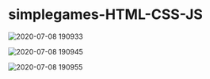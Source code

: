 # simplegames-HTML-CSS-JS

![2020-07-08 190933](https://user-images.githubusercontent.com/56530966/86985561-c1210d00-c14e-11ea-82b3-47272b69a233.jpg)

![2020-07-08 190945](https://user-images.githubusercontent.com/56530966/86985619-e877da00-c14e-11ea-8e9b-1565b8bf8fd5.jpg)

![2020-07-08 190955](https://user-images.githubusercontent.com/56530966/86985664-03e2e500-c14f-11ea-8d89-cac175134280.jpg)

